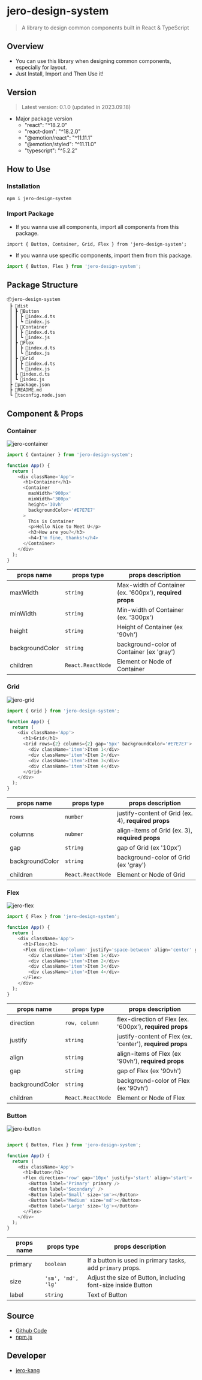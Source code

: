 # jero-design-system

> A library to design common components built in React & TypeScript

## Overview

- You can use this library when designing common components, especially for layout.
- Just Install, Import and Then Use it!

## Version

> Latest version: 0.1.0 (updated in 2023.09.18)

- Major package version
  - "react": "^18.2.0"
  - "react-dom": "^18.2.0"
  - "@emotion/react": "^11.11.1"
  - "@emotion/styled": "^11.11.0"
  - "typescript": "^5.2.2"

## How to Use

### Installation

```Shell
npm i jero-design-system
```

### Import Package

- If you wanna use all components, import all components from this package.

```
import { Button, Container, Grid, Flex } from 'jero-design-system';
```

- If you wanna use specific components, import them from this package.

```JavaScript
import { Button, Flex } from 'jero-design-system';
```

## Package Structure

```
📦jero-design-system
 ┣ 📂dist
 ┃ ┣ 📂Button
 ┃ ┃ ┣ 📜index.d.ts
 ┃ ┃ ┗ 📜index.js
 ┃ ┣ 📂Container
 ┃ ┃ ┣ 📜index.d.ts
 ┃ ┃ ┗ 📜index.js
 ┃ ┣ 📂Flex
 ┃ ┃ ┣ 📜index.d.ts
 ┃ ┃ ┗ 📜index.js
 ┃ ┣ 📂Grid
 ┃ ┃ ┣ 📜index.d.ts
 ┃ ┃ ┗ 📜index.js
 ┃ ┣ 📜index.d.ts
 ┃ ┗ 📜index.js
 ┣ 📜package.json
 ┣ 📜README.md
 ┗ 📜tsconfig.node.json
```

## Component & Props

### Container

![jero-container](https://github.com/inyeong-kang/layout-component/assets/81199414/87f1e985-65b5-4840-b0a7-0adf5d7c7443)

```JavaScript
import { Container } from 'jero-design-system';

function App() {
  return (
    <div className='App'>
      <h1>Container</h1>
      <Container
        maxWidth='900px'
        minWidth='300px'
        height='30vh'
        backgroundColor='#E7E7E7'
      >
        This is Container
        <p>Hello Nice to Meet U</p>
        <h3>How are you?</h3>
        <h4>I'm fine, thanks!</h4>
      </Container>
    </div>
  );
}
```

| props name      | props type        | props description                                        |
| --------------- | ----------------- | -------------------------------------------------------- |
| maxWidth        | `string`          | Max-width of Container (ex. '600px'), **required props** |
| minWidth        | `string`          | Min-width of Container (ex. '300px')                     |
| height          | `string`          | Height of Container (ex '90vh')                          |
| backgroundColor | `string`          | background-color of Container (ex 'gray')                |
| children        | `React.ReactNode` | Element or Node of Container                             |

### Grid

![jero-grid](https://github.com/inyeong-kang/layout-component/assets/81199414/b162c756-2a68-4be0-ae40-0ec08e937b56)

```JavaScript
import { Grid } from 'jero-design-system';

function App() {
  return (
    <div className='App'>
      <h1>Grid</h1>
      <Grid rows={2} columns={2} gap='5px' backgroundColor='#E7E7E7'>
        <div className='item'>Item 1</div>
        <div className='item'>Item 2</div>
        <div className='item'>Item 3</div>
        <div className='item'>Item 4</div>
      </Grid>
    </div>
  );
}
```

| props name      | props type        | props description                                   |
| --------------- | ----------------- | --------------------------------------------------- |
| rows            | `number`          | justify-content of Grid (ex. 4), **required props** |
| columns         | `nubmer`          | align-items of Grid (ex. 3), **required props**     |
| gap             | `string`          | gap of Grid (ex '10px')                             |
| backgroundColor | `string`          | background-color of Grid (ex 'gray')                |
| children        | `React.ReactNode` | Element or Node of Grid                             |

### Flex
![jero-flex](https://github.com/inyeong-kang/layout-component/assets/81199414/f449a5ba-1f9a-4638-8554-b24f960fb895)

```JavaScript
import { Flex } from 'jero-design-system';

function App() {
  return (
    <div className='App'>
      <h1>Flex</h1>
      <Flex direction='column' justify='space-between' align='center' gap='5px'>
        <div className='item'>Item 1</div>
        <div className='item'>Item 2</div>
        <div className='item'>Item 3</div>
        <div className='item'>Item 4</div>
      </Flex>
    </div>
  );
}
```

| props name      | props type        | props description                                          |
| --------------- | ----------------- | ---------------------------------------------------------- |
| direction       | `row, column`     | flex-direction of Flex (ex. '600px'), **required props**   |
| justify         | `string`          | justify-content of Flex (ex. 'center'), **required props** |
| align           | `string`          | align-items of Flex (ex '90vh'), **required props**        |
| gap             | `string`          | gap of Flex (ex '90vh')                                    |
| backgroundColor | `string`          | background-color of Flex (ex '90vh')                       |
| children        | `React.ReactNode` | Element or Node of Flex                                    |

### Button
![jero-button](https://github.com/inyeong-kang/layout-component/assets/81199414/53a2b7ef-316b-41e6-ab06-3849cc1af00f)

```JavaScript

import { Button, Flex } from 'jero-design-system';

function App() {
  return (
    <div className='App'>
      <h1>Button</h1>
      <Flex direction='row' gap='10px' justify='start' align='start'>
        <Button label='Primary' primary />
        <Button label='Secondary' />
        <Button label='Small' size='sm'></Button>
        <Button label='Medium' size='md'></Button>
        <Button label='Large' size='lg'></Button>
      </Flex>
    </div>
  );
}
```

| props name | props type         | props description                                            |
| ---------- | ------------------ | ------------------------------------------------------------ |
| primary    | `boolean`          | If a button is used in primary tasks, add `primary` props.   |
| size       | `'sm', 'md', 'lg'` | Adjust the size of Button, including font-size inside Button |
| label      | `string`           | Text of Button                                               |

## Source

- [Github Code](https://github.com/inyeong-kang/layout-component)
- [npm.js](https://www.npmjs.com/package/jero-design-system)

## Developer

- [jero-kang](https://github.com/inyeong-kang)
